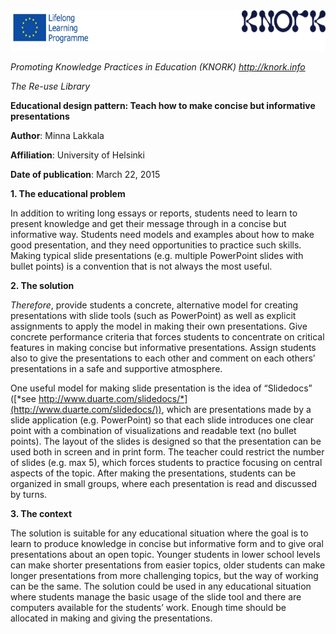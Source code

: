 <img src="images\1bf25f4e4bd3cb3abda356b515d3329520f48a43/media/image01.png" width="624" height="65" />

*Promoting Knowledge Practices in Education (KNORK) http://knork.info*

*The Re-use Library*

**Educational design pattern: Teach how to make concise but informative presentations**

**Author**: Minna Lakkala

**Affiliation**: University of Helsinki

**Date of publication**: March 22, 2015

**1. The educational problem**

In addition to writing long essays or reports, students need to learn to present knowledge and get their message through in a concise but informative way. Students need models and examples about how to make good presentation, and they need opportunities to practice such skills. Making typical slide presentations (e.g. multiple PowerPoint slides with bullet points) is a convention that is not always the most useful.

**2. The solution**

*Therefore*, provide students a concrete, alternative model for creating presentations with slide tools (such as PowerPoint) as well as explicit assignments to apply the model in making their own presentations. Give concrete performance criteria that forces students to concentrate on critical features in making concise but informative presentations. Assign students also to give the presentations to each other and comment on each others’ presentations in a safe and supportive atmosphere.

One useful model for making slide presentation is the idea of “Slidedocs” ([*see http://www.duarte.com/slidedocs/*](http://www.duarte.com/slidedocs/)), which are presentations made by a slide application (e.g. PowerPoint) so that each slide introduces one clear point with a combination of visualizations and readable text (no bullet points). The layout of the slides is designed so that the presentation can be used both in screen and in print form. The teacher could restrict the number of slides (e.g. max 5), which forces students to practice focusing on central aspects of the topic. After making the presentations, students can be organized in small groups, where each presentation is read and discussed by turns.

**3. The context**

The solution is suitable for any educational situation where the goal is to learn to produce knowledge in concise but informative form and to give oral presentations about an open topic. Younger students in lower school levels can make shorter presentations from easier topics, older students can make longer presentations from more challenging topics, but the way of working can be the same. The solution could be used in any educational situation where students manage the basic usage of the slide tool and there are computers available for the students’ work. Enough time should be allocated in making and giving the presentations.
